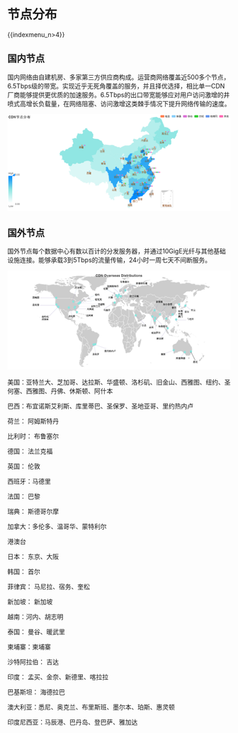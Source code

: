 # 节点分布

{{indexmenu_n>4}}

## 国内节点

国内网络由自建机房、多家第三方供应商构成。运营商网络覆盖近500多个节点，6.5Tbps级的带宽。实现近乎无死角覆盖的服务，并且择优选择，相比单一CDN厂商能够提供更优质的加速服务。6.5Tbps的出口带宽能够应对用户访问激增的井喷式高增长负载量，在网络阻塞、访问激增这类棘手情况下提升网络传输的速度。

![](/images/domain_node.png)

## 国外节点

国外节点每个数据中心有数以百计的分发服务器，并通过10GigE光纤与其他基础设施连接。能够承载3到5Tbps的流量传输，24小时一周七天不间断服务。

![](/images/oversea_node.png)

美国：亚特兰大、芝加哥、达拉斯、华盛顿、洛杉矶、旧金山、西雅图、纽约、圣何塞、西雅图、丹佛、休斯顿、阿什本

巴西：布宜诺斯艾利斯、库里蒂巴、圣保罗、圣地亚哥、里约热内卢

荷兰： 阿姆斯特丹

比利时： 布鲁塞尔

德国： 法兰克福

英国： 伦敦

西班牙：马德里

法国： 巴黎

瑞典： 斯德哥尔摩

加拿大：多伦多、温哥华、蒙特利尔

港澳台

日本： 东京、大阪

韩国： 首尔

菲律宾： 马尼拉、宿务、奎松

新加坡： 新加坡

越南：河内、胡志明

泰国： 曼谷、暖武里

柬埔寨：柬埔寨

沙特阿拉伯： 吉达

印度： 孟买、金奈、新德里、喀拉拉

巴基斯坦： 海德拉巴

澳大利亚：悉尼、奥克兰、布里斯班、墨尔本、珀斯、惠灵顿

印度尼西亚：马辰港、巴丹岛、登巴萨、雅加达
